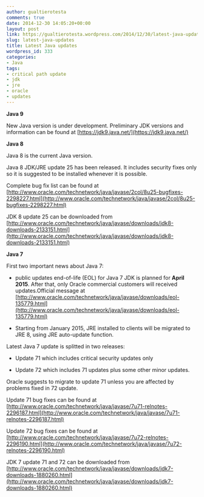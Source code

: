 ```yaml
---
author: gualtierotesta
comments: true
date: 2014-12-30 14:05:20+00:00
layout: post
link: https://gualtierotesta.wordpress.com/2014/12/30/latest-java-updates/
slug: latest-java-updates
title: Latest Java updates
wordpress_id: 333
categories:
- Java
tags:
- critical path update
- jdk
- jre
- oracle
- updates
---
```


**Java 9**

New Java version is under development. Preliminary JDK versions and information can be found at [https://jdk9.java.net/](https://jdk9.java.net/)

**Java 8**

Java 8 is the current Java version.

Java 8 JDK/JRE update 25 has been released. It includes security fixes only so it is suggested to be installed whenever it is possible.

Complete bug fix list can be found at [http://www.oracle.com/technetwork/java/javase/2col/8u25-bugfixes-2298227.html](http://www.oracle.com/technetwork/java/javase/2col/8u25-bugfixes-2298227.html)

JDK 8 update 25 can be downloaded from [http://www.oracle.com/technetwork/java/javase/downloads/jdk8-downloads-2133151.html](http://www.oracle.com/technetwork/java/javase/downloads/jdk8-downloads-2133151.html)

**Java 7**

First two important news about Java 7:



	
  * public updates end-of-life (EOL) for Java 7 JDK is planned for **April 2015**. After that, only Oracle commercial customers will received updates.Official message at [http://www.oracle.com/technetwork/java/javase/downloads/eol-135779.html](http://www.oracle.com/technetwork/java/javase/downloads/eol-135779.html)

	
  * Starting from January 2015, JRE installed to clients will be migrated to JRE 8, using JRE auto-update function.


Latest Java 7 update is splitted in two releases:

	
  * Update 71 which includes critical security updates only

	
  * Update 72 which includes 71 updates plus some other minor updates.


Oracle suggests to migrate to update 71 unless you are affected by problems fixed in 72 update.

Update 71 bug fixes can be found at [http://www.oracle.com/technetwork/java/javase/7u71-relnotes-2296187.html](http://www.oracle.com/technetwork/java/javase/7u71-relnotes-2296187.html)

Update 72 bug fixes can be found at [http://www.oracle.com/technetwork/java/javase/7u72-relnotes-2296190.html](http://www.oracle.com/technetwork/java/javase/7u72-relnotes-2296190.html)

JDK 7 update 71 and 72 can be downloaded from [http://www.oracle.com/technetwork/java/javase/downloads/jdk7-downloads-1880260.html](http://www.oracle.com/technetwork/java/javase/downloads/jdk7-downloads-1880260.html)

